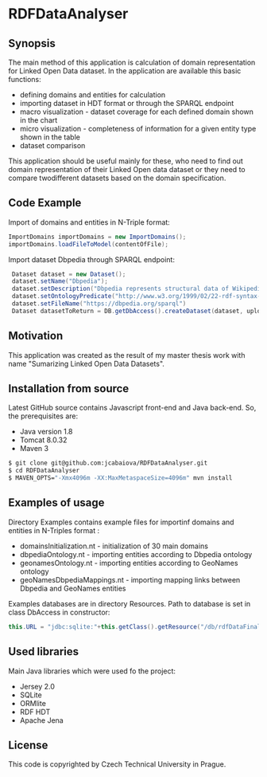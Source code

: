# RDFDataAnalyser

## Synopsis

The main method of this application is calculation of domain representation for Linked Open Data dataset. In the application are available this basic functions:

 * defining domains and entities for calculation
 * importing dataset in HDT format or through the SPARQL endpoint
 * macro visualization - dataset coverage for each defined domain shown in the chart
 * micro visualization - completeness of information for a given entity type shown in the table
 * dataset comparison

 This application should be useful mainly for these, who need to find out domain representation of their Linked Open data dataset or they need to compare twodifferent datasets based on the domain specification.

## Code Example
Import of domains and entities in N-Triple format:
```java
ImportDomains importDomains = new ImportDomains();
importDomains.loadFileToModel(contentOfFile);
```

Import dataset Dbpedia through SPARQL endpoint:
```java
 Dataset dataset = new Dataset();
 dataset.setName("Dbpedia");
 dataset.setDescription("Dbpedia represents structural data of Wikipedia");
 dataset.setOntologyPredicate("http://www.w3.org/1999/02/22-rdf-syntax-ns#type");
 dataset.setFileName("https://dbpedia.org/sparql")
 Dataset datasetToReturn = DB.getDbAccess().createDataset(dataset, uploadedInputStream, shortCalculation);
```

## Motivation
 This application was created as the result of my master thesis work with name "Sumarizing Linked Open Data Datasets".

## Installation from source

Latest GitHub source contains Javascript front-end and Java back-end. So, the prerequisites are:

 * Java version 1.8
 * Tomcat 8.0.32
 * Maven 3

```bash
$ git clone git@github.com:jcabaiova/RDFDataAnalyser.git
$ cd RDFDataAnalyser
$ MAVEN_OPTS="-Xmx4096m -XX:MaxMetaspaceSize=4096m" mvn install
```

## Examples of usage

Directory Examples contains example files for importinf domains and entities in N-Triples format :

 * domainsInitialization.nt - initialization of 30 main domains
 * dbpediaOntology.nt - importing entities according to Dbpedia ontology
 * geonamesOntology.nt - importing entities according to GeoNames ontology
 * geoNamesDbpediaMappings.nt - importing mapping links between Dbpedia and GeoNames entities

Examples databases are in directory Resources. Path to database is set in class DbAccess in constructor:
```java
this.URL = "jdbc:sqlite:"+this.getClass().getResource("/db/rdfDataFinal.db").getFile().toString();
```

## Used libraries

Main Java libraries which were used fo the project:

 * Jersey 2.0
 * SQLite
 * ORMlite
 * RDF HDT
 * Apache Jena
## License
This code is copyrighted by Czech Technical University in Prague.